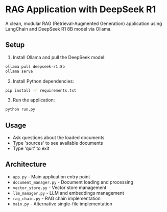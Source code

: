 # RAG Application with DeepSeek R1

A clean, modular RAG (Retrieval-Augmented Generation) application using LangChain and DeepSeek R1 8B model via Ollama.

## Setup

1. Install Ollama and pull the DeepSeek model:
```bash
ollama pull deepseek-r1:8b
ollama serve
```

2. Install Python dependencies:
```bash
pip install -r requirements.txt
```

3. Run the application:
```bash
python run.py
```

## Usage

- Ask questions about the loaded documents
- Type 'sources' to see available documents
- Type 'quit' to exit

## Architecture

- `app.py` - Main application entry point
- `document_manager.py` - Document loading and processing
- `vector_store.py` - Vector store management
- `llm_manager.py` - LLM and embeddings management
- `rag_chain.py` - RAG chain implementation
- `main.py` - Alternative single-file implementation
